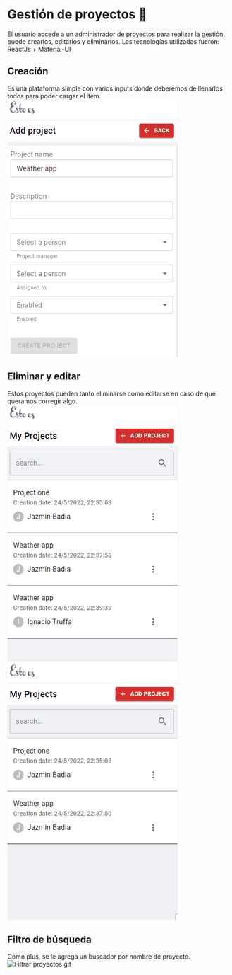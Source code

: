 # Gestión de proyectos 📝

El usuario accede a un administrador de proyectos para realizar la gestión, puede crearlos, editarlos y eliminarlos.
Las tecnologías utilizadas fueron: ReactJs + Material-UI

## Creación

Es una plataforma simple con varios inputs donde deberemos de llenarlos todos para poder cargar el ítem.
![Crear proyectos gif](./gifs/estoes00.gif)

## Eliminar y editar

Estos proyectos pueden tanto eliminarse como editarse en caso de que queramos corregir algo.
![Eliminar proyectos gif](./gifs/estoes01.gif)
![Editar proyectos gif](./gifs/estoes02.gif)

## Filtro de búsqueda

Como plus, se le agrega un buscador por nombre de proyecto.
![Filtrar proyectos gif](./gifs/estoes04.gif)
